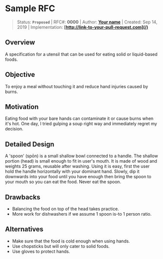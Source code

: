 # Sample RFC

>Status: **`Proposed`**
| RFC#: **0000**
| Author: **[Your name](https://github.com/your-name)**
| Created: Sep 14, 2019
| Implementation: **[http://link-to-your-pull-request.com](/)**

## Overview

A specification for a utensil that can be used for eating solid or liquid-based foods.

## Objective

To enjoy a meal without touching it and reduce hand injuries caused by burns.

## Motivation

Eating food with your bare hands can contaminate it or cause burns when it's hot.
One day, I tried gulping a soup right way and immediately regret my decision.

## Detailed Design

A 'spoon' (spōn) is a small shallow bowl connected to a handle. The shallow portion (head) is small enough to fit in user's mouth. It is made of wood and weights 25 grams, reusable after washing. Using it is easy, first the user hold the handle horizontally with your dominant hand. Slowly, dip it downwards into your food until you have enough then bring the spoon to your mouth so you can eat the food. Never eat the spoon.

## Drawbacks

- Balancing the food on top of the head takes practice.
- More work for dishwashers if we assume 1 spoon is-to 1 person ratio.

## Alternatives

- Make sure that the food is cold enough when using hands.
- Use chopsticks but will only cater to solid foods.
- Use gloves to protect hands.
